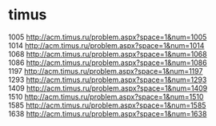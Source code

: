 timus
=====

1005   http://acm.timus.ru/problem.aspx?space=1&num=1005  
1014   http://acm.timus.ru/problem.aspx?space=1&num=1014  
1068   http://acm.timus.ru/problem.aspx?space=1&num=1068  
1086   http://acm.timus.ru/problem.aspx?space=1&num=1086  
1197   http://acm.timus.ru/problem.aspx?space=1&num=1197  
1293   http://acm.timus.ru/problem.aspx?space=1&num=1293  
1409   http://acm.timus.ru/problem.aspx?space=1&num=1409  
1510   http://acm.timus.ru/problem.aspx?space=1&num=1510  
1585   http://acm.timus.ru/problem.aspx?space=1&num=1585  
1638   http://acm.timus.ru/problem.aspx?space=1&num=1638  



